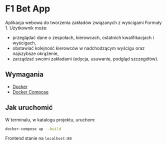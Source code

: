 # F1 Bet App

Aplikacja webowa do tworzenia zakładów związanych z wyścigami Formuły 1. Użytkownik może:

- przeglądać dane o zespołach, kierowcach, ostatnich kwalifikacjach i wyścigach,
- obstawiać kolejność kierowców w nadchodzącym wyścigu oraz najszybsze okrążenie,
- zarządzać swoimi zakładami (edycja, usuwanie, podgląd szczegółów).

## Wymagania

- [Docker](https://www.docker.com/)
- [Docker Compose](https://docs.docker.com/compose/)

## Jak uruchomić

W terminalu, w katalogu projektu, uruchom:

```bash
docker-compose up --build
```
Frontend stanie na ``localhost:80``
